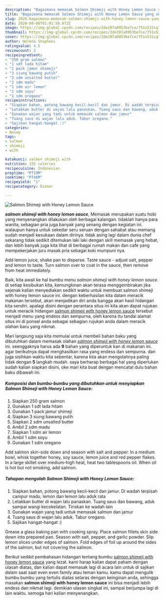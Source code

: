 ```yaml
---
description: "Bagaimana memasak Salmon Shimeji with Honey Lemon Sauce yang sempurna"
title: "Bagaimana memasak Salmon Shimeji with Honey Lemon Sauce yang sempurna"
slug: 2926-bagaimana-memasak-salmon-shimeji-with-honey-lemon-sauce-yang-sempurna
date: 2020-09-08T01:01:58.872Z
image: https://img-global.cpcdn.com/recipes/2de207a0953be7ce/751x532cq70/salmon-shimeji-with-honey-lemon-sauce-foto-resep-utama.jpg
thumbnail: https://img-global.cpcdn.com/recipes/2de207a0953be7ce/751x532cq70/salmon-shimeji-with-honey-lemon-sauce-foto-resep-utama.jpg
cover: https://img-global.cpcdn.com/recipes/2de207a0953be7ce/751x532cq70/salmon-shimeji-with-honey-lemon-sauce-foto-resep-utama.jpg
author: Helena Stephens
ratingvalue: 4.5
reviewcount: 3
recipeingredient:
- "250 gram salmon"
- "1 sdt lada hitam"
- "1 pack jamur shimeji"
- "3 siung bawang putih"
- "2 sdm unsalted butter"
- "2 sdm madu"
- "1 sdm air lemon"
- "1 sdm soyu"
- "1 sdm oregano"
recipeinstructions:
- "Siapkan bahan, potong bawang kecil-kecil dan jamur. Di wadah terpisah campur madu, lemon dan lemon lalu aduk rata"
- "Letakkan butter di wajan lalu panaskan. Tuang saus dan bawang, aduk sampai wangi kecokelatan. Tiriskan ke wadah lain"
- "Gunakan wajan yang tadi untuk memasak salmon dan jamur"
- "Tuang saus di wajan lalu aduk. Tabur oregano."
- "Sajikan hangat-hangat :)"
categories:
- Resep
tags:
- salmon
- shimeji
- with

katakunci: salmon shimeji with 
nutrition: 155 calories
recipecuisine: Indonesian
preptime: "PT19M"
cooktime: "PT46M"
recipeyield: "1"
recipecategory: Dinner

---
```



![Salmon Shimeji with Honey Lemon Sauce](https://img-global.cpcdn.com/recipes/2de207a0953be7ce/751x532cq70/salmon-shimeji-with-honey-lemon-sauce-foto-resep-utama.jpg)

<b><i>salmon shimeji with honey lemon sauce</i></b>, Memasak merupakan suatu hobi yang menyenangkan dilakukan oleh berbagai kalangan. tidaklah hanya para wanita, sebagian pria juga banyak yang senang dengan kegiatan ini. walaupun hanya untuk sekedar seru seruan dengan sahabat atau memang sudah menjadi kesukaan dalam dirinya. tidak asing lagi dalam dunia chef sekarang tidak sedikit ditemukan laki laki dengan skill memasak yang hebat, dan lebih banyak juga kita lihat di berbagai rumah makan dan cafe yang mempekerjakan juru masak pria sebagai koki mumpuni nya.

Add lemon juice, shake pan to disperse. Taste sauce - adjust salt, pepper and lemon to taste. Turn salmon over to coat in the sauce, then remove from heat immediately.

Baik, kita awali ke hal bumbu menu <i>salmon shimeji with honey lemon sauce</i>. di setiap kesibukan kita, kemungkinan akan terasa menggembirakan jika sejenak kalian menyediakan sedikit waktu untuk membuat salmon shimeji with honey lemon sauce ini. dengan keberhasilan kita dalam meracik makanan tersebut, akan menjadikan diri anda bangga akan hasil hidangan kita sendiri. apalagi disini dengan perantara situs ini kita akan dapat rujukan untuk meracik hidangan <u>salmon shimeji with honey lemon sauce</u> tersebut menjadi menu yang endess dan sempurna, oleh karena itu tandai alamat situs ini di ponsel anda sebagai sebagian rujukan anda dalam meracik olahan baru yang nikmat.


Mari langsung saja kita memulai untuk membeli bahan baku yang dibutuhkan dalam memasak olahan <u><i>salmon shimeji with honey lemon sauce</i></u> ini. seenggaknya harus ada <b>9</b> bahan yang diperuntuk kan di makanan ini. agar berikutnya dapat menghasilkan rasa yang endess dan sempurna. dan juga sisihkan waktu kita sebentar, karena kita akan mengolahnya paling tidak dengan <b>5</b> langkah mudah. saya berharap berbagai hal yang diperlukan sudah kalian siapkan disini, oke mari kita buat dengan mencatat dulu bahan baku dibawah ini.

<!--inarticleads1-->

##### Komposisi dan bumbu-bumbu yang dibutuhkan untuk menyiapkan Salmon Shimeji with Honey Lemon Sauce:

1. Siapkan 250 gram salmon
1. Gunakan 1 sdt lada hitam
1. Gunakan 1 pack jamur shimeji
1. Siapkan 3 siung bawang putih
1. Siapkan 2 sdm unsalted butter
1. Ambil 2 sdm madu
1. Siapkan 1 sdm air lemon
1. Ambil 1 sdm soyu
1. Gunakan 1 sdm oregano


Add salmon skin-side down and season with salt and pepper. In a medium bowl, whisk together honey, soy sauce, lemon juice and red pepper flakes. In a large skillet over medium-high heat, heat two tablespoons oil. When oil is hot but not smoking, add salmon. 

<!--inarticleads2-->

##### Tahapan mengolah Salmon Shimeji with Honey Lemon Sauce:

1. Siapkan bahan, potong bawang kecil-kecil dan jamur. Di wadah terpisah campur madu, lemon dan lemon lalu aduk rata
1. Letakkan butter di wajan lalu panaskan. Tuang saus dan bawang, aduk sampai wangi kecokelatan. Tiriskan ke wadah lain
1. Gunakan wajan yang tadi untuk memasak salmon dan jamur
1. Tuang saus di wajan lalu aduk. Tabur oregano.
1. Sajikan hangat-hangat :)


Grease a glass baking pan with cooking spray. Place salmon fillets skin side down into prepared pan. Season with salt, pepper, and garlic powder. Slip lemon slices under edges of salmon. Fold edges of foil up around the sides of the salmon, but not covering the salmon. 

Berikut sedikit pembahasan hidangan tentang bumbu <u>salmon shimeji with honey lemon sauce</u> yang lezat. kami harap kalian dapat paham dengan ulasan diatas, dan kalian dapat memasak lagi di acara lain untuk di sajikan dalam saat saat even even family atau teman kamu. kamu dapat mengulik bumbu bumbu yang tertulis diatas selaras dengan keinginan anda, sehingga masakan <b>salmon shimeji with honey lemon sauce</b> ini bisa menjadi lebih endess dan nikmat lagi. demikian ulasan singkat ini, sampai berjumpa lagi di lain waktu. semoga hari kalian menyenangkan.
